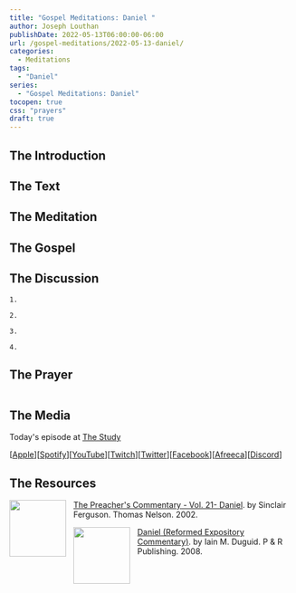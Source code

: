 ```yaml
---
title: "Gospel Meditations: Daniel "
author: Joseph Louthan
publishDate: 2022-05-13T06:00:00-06:00
url: /gospel-meditations/2022-05-13-daniel/
categories:
  - Meditations
tags:
  - "Daniel"
series:
  - "Gospel Meditations: Daniel"
tocopen: true
css: "prayers"
draft: true
---
```

## The Introduction

<div style="page-break-after: always;"></div>

## The Text

<div style="page-break-after: always;"></div>

## The Meditation


## The Gospel


## The Discussion

```text
1. 
```

```text
2. 
```

```text
3. 
```

```text
4. 
```

## The Prayer

<div style='font-variant: small-caps;'>

</div>

```text

```

## The Media

Today's episode at [The Study](http://study.theologic.us/podcast/)

\[[Apple](https://podcasts.apple.com/us/podcast/the-study/id1557102127)\]\[[Spotify](https://open.spotify.com/show/0Xs5qsNvWePyRqcmtOTPkR)\]\[[YouTube](http://youtube.theologic.us)\]\[[Twitch](http://twitch.theologic.us)\]\[[Twitter](https://twitter.com/theologic_us)\]\[[Facebook](https://www.facebook.com/groups/462231051477464)\]\[[Afreeca](https://bj.afreecatv.com/theologicus)\]\[[Discord](http://discord.theologic.us)\]

## The Resources

[<img src="https://images-na.ssl-images-amazon.com/images/I/51FEocBP3YL._SY291_BO1,204,203,200_QL40_FMwebp_.jpg" align="left" width="100" style="padding-right: 10px" />The Preacher's Commentary - Vol. 21- Daniel](https://amzn.to/3t3AaAt).
by Sinclair Ferguson.
Thomas Nelson. 2002.

[<img src="https://images-na.ssl-images-amazon.com/images/I/41e9y9NB-VL._SX330_BO1,204,203,200_.jpg" align="left" width="100" style="padding-right: 10px" />Daniel (Reformed Expository Commentary)](https://amzn.to/3t5W85L).
by Iain M. Duguid.
P & R Publishing. 2008.
